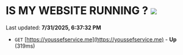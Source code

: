 # IS MY WEBSITE RUNNING ? [![](https://img.shields.io/static/v1?label=Sponsor&message=%E2%9D%A4&logo=GitHub&color=%23fe8e86)](https://github.com/sponsors/Youssef-Lehmam)

Last updated: **7/31/2025, 6:37:32 PM**

- `GET` [https://youssefservice.me](https://youssefservice.me) - **Up** (319ms)

